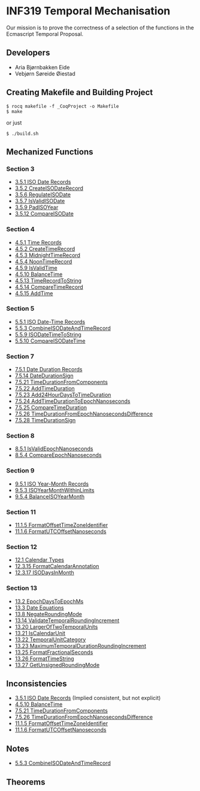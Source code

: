 # INF319 Temporal Mechanisation
Our mission is to prove the correctness of a selection of the functions in the Ecmascript Temporal Proposal.

## Developers
- Aria Bjørnbakken Eide
- Vebjørn Søreide Øiestad


## Creating Makefile and Building Project
```
$ rocq makefile -f _CoqProject -o Makefile
$ make
```

or just

```
$ ./build.sh
```

## Mechanized Functions
### Section 3
* [3.5.1 ISO Date Records](theories/Section3/ISODateRecord.v)
* [3.5.2 CreateISODateRecord](theories/Section3/CreateISODateRecord.v)
* [3.5.6 RegulateISODate](theories/Section3/RegulateISODate.v)
* [3.5.7 IsValidISODate](theories/Section3/IsValidISODate.v)
* [3.5.9 PadISOYear](theories/Section3/PadISOYear.v)
* [3.5.12 CompareISODate](theories/Section3/CompareISODate.v)
### Section 4
* [4.5.1 Time Records](theories/Section4/TimeRecord.v)
* [4.5.2 CreateTimeRecord](theories/Section4/CreateTimeRecord.v)
* [4.5.3 MidnightTimeRecord](theories/Section4/MidnightTimeRecord.v)
* [4.5.4 NoonTimeRecord](theories/Section4/NoonTimeRecord.v)
* [4.5.9 IsValidTime](theories/Section4/IsValidTime.v)
* [4.5.10 BalanceTime](theories/Section4/BalanceTime.v)
* [4.5.13 TimeRecordToString](theories/Section4/TimeRecordToString.v)
* [4.5.14 CompareTimeRecord](theories/Section4/CompareTimeRecord.v)
* [4.5.15 AddTime](theories/Section4/AddTime.v)
### Section 5
* [5.5.1 ISO Date-Time Records](theories/Section5/ISODateTimeRecord.v)
* [5.5.3 CombineISODateAndTimeRecord](theories/Section5/CombineISODateAndTimeRecord.v)
* [5.5.9 ISODateTimeToString](theories/Section5/ISODateTimeToString.v)
* [5.5.10 CompareISODateTime](theories/Section5/CompareISODateTime.v)
### Section 7
* [7.5.1 Date Duration Records](theories/Section7/DateDurationRecord.v)
* [7.5.14 DateDurationSign](theories/Section7/DateDurationSign.v)
* [7.5.21 TimeDurationFromComponents](theories/Section7/TimeDurationFromComponents.v)
* [7.5.22 AddTimeDuration](theories/Section7/AddTimeDuration.v)
* [7.5.23 Add24HourDaysToTimeDuration](theories/Section7/Add24HourDaysToTimeDuration.v)
* [7.5.24 AddTimeDurationToEpochNanoseconds](theories/Section7/AddTimeDurationToEpochNanoseconds.v)
* [7.5.25 CompareTimeDuration](theories/Section7/CompareTimeDuration.v)
* [7.5.26 TimeDurationFromEpochNanosecondsDifference](theories/Section7/TimeDurationFromEpochNanosecondsDifference.v)
* [7.5.28 TimeDurationSign](theories/Section7/TimeDurationSign.v)
### Section 8
* [8.5.1 IsValidEpochNanoseconds](theories/Section8/IsValidEpochNanoseconds.v)
* [8.5.4 CompareEpochNanoseconds](theories/Section8/CompareEpochNanoseconds.v)
### Section 9
* [9.5.1 ISO Year-Month Records](theories/Section9/ISOYearMonthRecord.v)
* [9.5.3 ISOYearMonthWithinLimits](theories/Section9/ISOYearMonthWithinLimits.v)
* [9.5.4 BalanceISOYearMonth](theories/Section9/BalanceISOYearMonth.v)
### Section 11
* [11.1.5 FormatOffsetTimeZoneIdentifier](theories/Section11/FormatOffsetTimeZoneIdentifier.v)
* [11.1.6 FormatUTCOffsetNanoseconds](theories/Section11/FormatUTCOffsetNanoseconds.v)
### Section 12
* [12.1 Calendar Types](theories/Section12/CalendarType.v)
* [12.3.15 FormatCalendarAnnotation](theories/Section12/FormatCalendarAnnotation.v)
* [12.3.17 ISODaysInMonth](theories/Section12/ISODaysInMonth.v)
### Section 13
* [13.2 EpochDaysToEpochMs](theories/Section13/EpochDaysToEpochMs.v)
* [13.3 Date Equations](theories/Section13/DateEquations.v)
* [13.8 NegateRoundingMode](theories/Section13/NegateRoundingMode.v)
* [13.14 ValidateTemporalRoundingIncrement](theories/Section13/ValidateTemporalRoundingIncrement.v)
* [13.20 LargerOfTwoTemporalUnits](theories/Section13/LargerOfTwoTemporalUnits.v)
* [13.21 IsCalendarUnit](theories/Section13/IsCalendarUnit.v)
* [13.22 TemporalUnitCategory](theories/Section13/TemporalUnitCategory.v)
* [13.23 MaximumTemporalDurationRoundingIncrement](theories/Section13/MaximumTemporalDurationRoundingIncrement.v)
* [13.25 FormatFractionalSeconds](theories/Section13/FormatFractionalSeconds.v)
* [13.26 FormatTimeString](theories/Section13/FormatTimeString.v)
* [13.27 GetUnsignedRoundingMode](theories/Section13/GetUnsignedRoundingMode.v)

## Inconsistencies
* [3.5.1 ISO Date Records](theories/Section3/ISODateRecord.v) (Implied consistent, but not explicit)
* [4.5.10 BalanceTime](theories/Section4/BalanceTime.v)
* [7.5.21 TimeDurationFromComponents](theories/Section7/TimeDurationFromComponents.v)
* [7.5.26 TimeDurationFromEpochNanosecondsDifference](theories/Section7/TimeDurationFromEpochNanosecondsDifference.v)
* [11.1.5 FormatOffsetTimeZoneIdentifier](theories/Section11/FormatOffsetTimeZoneIdentifier.v)
* [11.1.6 FormatUTCOffsetNanoseconds](theories/Section11/FormatUTCOffsetNanoseconds.v)

## Notes
* [5.5.3 CombineISODateAndTimeRecord](theories/Section5/Notes/CombineISODateAndTime.v)

## Theorems
